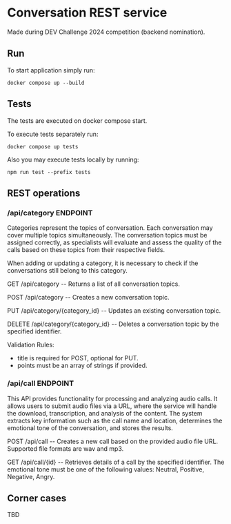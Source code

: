 # Conversation REST service

Made during DEV Challenge 2024 competition (backend nomination).

## Run

To start application simply run:

```
docker compose up --build
```

## Tests

The tests are executed on docker compose start.

To execute tests separately run:
```
docker compose up tests
```

Also you may execute tests locally by running:

```
npm run test --prefix tests
```

## REST operations

### /api/category ENDPOINT

Categories represent the topics of conversation. Each conversation may cover
multiple topics simultaneously. The conversation topics must be assigned
correctly, as specialists will evaluate and assess the quality of the calls
based on these topics from their respective fields.

When adding or updating a category, it is necessary to check if the conversations still belong to this category.

GET /api/category -- Returns a list of all conversation topics.

POST /api/category -- Creates a new conversation topic.

PUT /api/category/{category_id} -- Updates an existing conversation topic.

DELETE /api/category/{category_id} -- Deletes a conversation topic by the specified identifier.

Validation Rules:
- title is required for POST, optional for PUT.
- points must be an array of strings if provided.

### /api/call ENDPOINT

This API provides functionality for processing and analyzing audio calls. It
allows users to submit audio files via a URL, where the service will handle the
download, transcription, and analysis of the content. The system extracts key
information such as the call name and location, determines the emotional
tone of the conversation, and stores the results.

POST /api/call -- Creates a new call based on the provided audio file URL. Supported file formats are wav and mp3.

GET /api/call/{id} -- Retrieves details of a call by the specified identifier.
The emotional tone must be one of the following values: Neutral, Positive,
Negative, Angry.

## Corner cases

TBD
